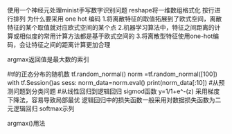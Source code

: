 
使用一个神经元处理minist手写数字识别问题 
reshape将一维数组格式化 按行进行排列
为什么要采用 one hot 编码 
1.将离散特征的取值拓展到了欧式空间，离散特征的某个取值就对应欧式空间的某个点
2.机器学习算法中，特征之间距离的计算或相似度的常用计算方法都是基于欧式空间的
3.将离散型特征使用one-hot编码，会让特征之间的距离计算更加合理

argmax返回值是最大数的索引

#tf的正态分布的随机数
tf.random_normal()
norm =tf.random_normal([100])
with tf.Session()as sess:
	norm_data=norm.eval()
print(norm_data[:10])
#从预测问题到分类问题
#从线性回归到逻辑回归
sigmod函数
y=1/1+e^-(z)
采用梯度下降法，容易导致局部最优
逻辑回归中的损失函数一般采用对数据损失函数为二元逻辑回归
softmax示列

argmax()用法
